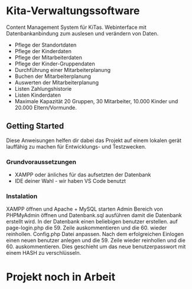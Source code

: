 # Kita-Verwaltungssoftware

Content Management System für KiTas.
Webinterface mit Datenbankanbindung zum auslesen und verändern von Daten.

* Pflege der Standortdaten
* Pflege der Kinderdaten
* Pflege der Mitarbeiterdaten               
* Pflege der Kinder-Gruppendaten            
* Durchführung einer Mitarbeiterplanung     
* Buchen der Mitarbeiterplanung             
* Auswerten der Mitarbeiterplanung          
* Listen Zahlungshistorie                   
* Listen Kinderdaten                        
* Maximale Kapazität 20 Gruppen, 30 Mitarbeiter, 10.000 Kinder und 20.000 Eltern/Vormunde.

## Getting Started

Diese Anweisungen helfen dir dabei das Projekt auf einem lokalen gerät lauffähig zu machen für Entwicklungs- und Testzwecken.

### Grundvoraussetzungen
* XAMPP oder änliches für das aufsetzten der Datenbank
* IDE deiner Wahl - wir haben VS Code benutzt

### Instalation
XAMPP öffnen und Apache + MySQL starten
Admin Bereich von PHPMyAdmin öffnen und Datenbank.sql ausführen damit die Datenbank erstellt wird.
In der Datenbank einen beliebigen benutzer erstellen.
auf page-login.php die 59. Zeile auskommentieren und die 60. wieder reinhollen.
Config.php Datei anpassen.
Nach dem erfolgreichen Einlogen einen neuen benutzer anlegen und die 59. Zeile wieder reinhollen und die 60. auskommentieren.
Dies geschieht um das neue benutzerpasswort mit einem HASH zu verschlüsseln. 

# Projekt noch in Arbeit



